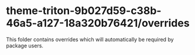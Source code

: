 # theme-triton-9b027d59-c38b-46a5-a127-18a320b76421/overrides

This folder contains overrides which will automatically be required by package users.
